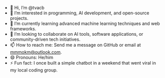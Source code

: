 - 👋 Hi, I’m @tvacb
- 👀 I’m interested in programming, AI development, and open-source projects.
- 🌱 I’m currently learning advanced machine learning techniques and web frameworks.
- 💞️ I’m looking to collaborate on AI tools, software applications, or community-driven tech initiatives.
- 📫 How to reach me: Send me a message on GitHub or email at mmmokm@outlook.com.
- 😄 Pronouns: He/him
- ⚡ Fun fact: I once built a simple chatbot in a weekend that went viral in my local coding group.
<!---
tvacb/tvacb is a ✨ special ✨ repository because its `README.md` (this file) appears on your GitHub profile.
You can click the Preview link to take a look at your changes.
--->

